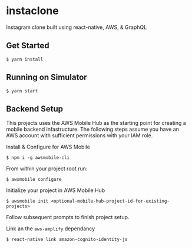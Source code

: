 # instaclone
Instagram clone built using react-native, AWS, & GraphQL

## Get Started
`$ yarn install`

## Running on Simulator
`$ yarn start`

## Backend Setup
This projects uses the AWS Mobile Hub as the starting point for creating a mobile backend infastructure. The following steps assume you have an AWS account with sufficient permissions with your IAM role.

Install & Configure for AWS Mobile

`$ npm i -g awsmobile-cli`

From within your project root run: 

`$ awsmobile configure`

Initialize your project in AWS Mobile Hub

`$ awsmobile init <optional-mobile-hub-project-id-for-existing-projects>`

Follow subsequent prompts to finish project setup.

Link an the `aws-amplify` dependancy

`$ react-native link amazon-cognito-identity-js`
